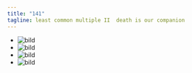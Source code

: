 ```yaml
---
title: "141"
tagline: least common multiple II  death is our companion
---
```



 -  ![bild](anitamation,zwei.gif)
 -  ![bild](anitamation,zwei.gif)
 -  ![bild](anitamation,zwei.gif)
 -  ![bild](anitamation,zwei.gif)